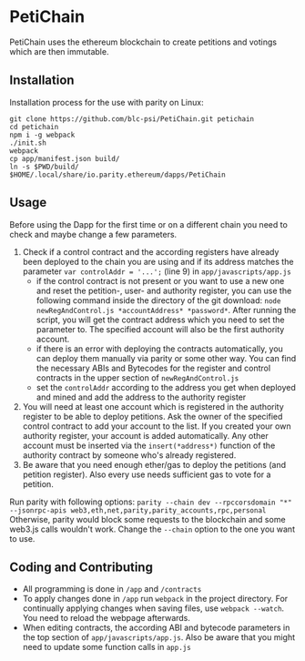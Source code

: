 # PetiChain
PetiChain uses the ethereum blockchain to create petitions and votings which are then immutable.
## Installation
Installation process for the use with parity on Linux:
```
git clone https://github.com/blc-psi/PetiChain.git petichain
cd petichain
npm i -g webpack
./init.sh
webpack
cp app/manifest.json build/
ln -s $PWD/build/ $HOME/.local/share/io.parity.ethereum/dapps/PetiChain
```

## Usage
Before using the Dapp for the first time or on a different chain you need to check and maybe change a few parameters.
1. Check if a control contract and the according registers have already been deployed to the chain you are using and if its address matches the parameter `var controlAddr = '...';` (line 9) in `app/javascripts/app.js`
    - if the control contract is not present or you want to use a new one and reset the petition-, user- and authority register, you can use the following command inside the directory of the git download: `node newRegAndControl.js *accountAddress* *password*`. After running the script, you will get the contract address which you need to set the parameter to. The specified account will also be the first authority account.
    - if there is an error with deploying the contracts automatically, you can deploy them manually via parity or some other way. You can find the necessary ABIs and Bytecodes for the register and control contracts in the upper section of `newRegAndControl.js`
    - set the `controlAddr` according to the address you get when deployed and mined and add the address to the authority register
2. You will need at least one account which is registered in the authority register to be able to deploy petitions. Ask the owner of the specified control contract to add your account to the list. If you created your own authority register, your account is added automatically. Any other account must be inserted via the `insert(*address*)` function of the authority contract by someone who's already registered.
3. Be aware that you need enough ether/gas to deploy the petitions (and petition register). Also every use needs sufficient gas to vote for a petition.

Run parity with following options:
`parity --chain dev --rpccorsdomain "*" --jsonrpc-apis web3,eth,net,parity,parity_accounts,rpc,personal`
Otherwise, parity would block some requests to the blockchain and some web3.js calls wouldn't work. Change the `--chain` option to the one you want to use.

## Coding and Contributing
- All programming is done in `/app` and `/contracts`
- To apply changes done in `/app` run `webpack` in the project directory. For continually applying changes when saving files, use `webpack --watch`. You need to reload the webpage afterwards.
- When editing contracts, the according ABI and bytecode parameters in the top section of `app/javascripts/app.js`. Also be aware that you might need to update some function calls in `app.js`
